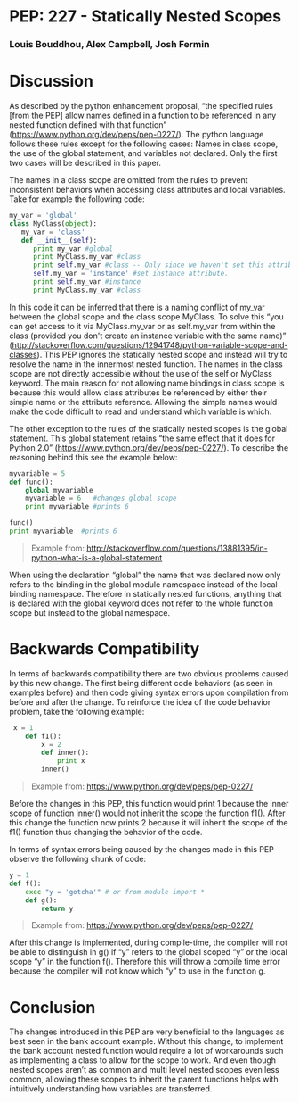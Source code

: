 PEP: 227 - Statically Nested Scopes
====
### Louis Bouddhou, Alex Campbell, Josh Fermin










































<!-- JOSH - PART -->

Discussion
==========
As described by the python enhancement proposal, “the specified rules [from the PEP] allow names defined in a function to be referenced in any nested function defined with that function” (https://www.python.org/dev/peps/pep-0227/). The python language follows these rules except for the following cases: Names in class scope, the use of the global statement, and variables not declared. Only the first two cases will be described in this paper.

The names in a class scope are omitted from the rules to prevent inconsistent behaviors when accessing class attributes and local variables. Take for example the following code:

```python
my_var = 'global'
class MyClass(object):
   my_var = 'class' 
   def __init__(self):
      print my_var #global
      print MyClass.my_var #class
      print self.my_var #class -- Only since we haven't set this attribute on the instance
      self.my_var = 'instance' #set instance attribute.
      print self.my_var #instance
      print MyClass.my_var #class
```
In this code it can be inferred that there is a naming conflict of 
my_var between the global scope and the class scope MyClass. To solve this “you can get access to it via MyClass.my_var or as self.my_var from within the class (provided you don't create an instance variable with the same name)” (http://stackoverflow.com/questions/12941748/python-variable-scope-and-classes). This PEP ignores the statically nested scope and instead will try to resolve the name in the innermost nested function. The names in the class scope are not directly accessible without the use of the self or MyClass keyword. The main reason for not allowing name bindings in class scope is because this would allow class attributes be referenced by either their simple name or the attribute reference. Allowing the simple names would make the code difficult to read and understand which variable is which. 

The other exception to the rules of the statically nested scopes is the global statement. This global statement retains “the same effect that it does for Python 2.0” (https://www.python.org/dev/peps/pep-0227/). To describe the reasoning behind this see the example below: 

``` python
myvariable = 5
def func():
    global myvariable
    myvariable = 6   #changes global scope
    print myvariable #prints 6

func()
print myvariable  #prints 6
```
> Example from: http://stackoverflow.com/questions/13881395/in-python-what-is-a-global-statement

When using the declaration “global” the name that was declared now only refers to the binding in the global module namespace instead of the local binding namespace. Therefore in statically nested functions, anything that is declared with the global keyword does not refer to the whole function scope but instead to the global namespace.


Backwards Compatibility
==================
In terms of backwards compatibility there are two obvious problems caused by this new change. The first being different code behaviors (as seen in examples before) and then code giving syntax errors upon compilation from before and after the change. To reinforce the idea of the code behavior problem, take the following example:

```python 
 x = 1
    def f1():
        x = 2
        def inner():
            print x
        inner()
```
> Example from: https://www.python.org/dev/peps/pep-0227/

Before the changes in this PEP, this function would print 1 because the inner scope of function inner() would not inherit the scope the function f1(). After this change the function now prints 2 because it will inherit the scope of the f1() function thus changing the behavior of the code.

In terms of syntax errors being caused by the changes made in this PEP observe the following chunk of code:

```python
y = 1
def f():
    exec "y = 'gotcha'" # or from module import *
    def g():
        return y
```
> Example from: https://www.python.org/dev/peps/pep-0227/

After this change is implemented, during compile-time, the compiler will not be able to distinguish in g() if “y” refers to the global scoped “y” or the local scope “y” in the function f(). Therefore this will throw a compile time error because the compiler will not know which “y” to use in the function g. 

Conclusion
========
The changes introduced in this PEP are very beneficial to the languages as best seen in the bank account example. Without this change, to implement the bank account nested function 
would require a lot of workarounds such as implementing a class to allow for the scope to work. And even though nested scopes aren’t as common and multi level nested scopes even less common, allowing these scopes to inherit the parent functions helps with intuitively understanding how variables are transferred. 

